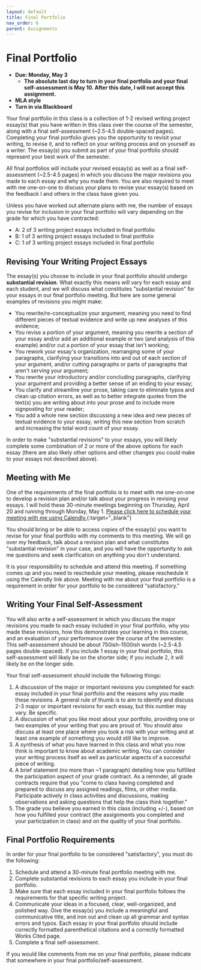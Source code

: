 ```yaml
---
layout: default
title: Final Portfolio
nav_order: 6
parent: Assignments
---
```

# Final Portfolio
* **Due: Monday, May 3**
    * **The absolute last day to turn in your final portfolio and your final self-assessment is May 10. After this date, I will not accept this assignment.**
* **MLA style**
* **Turn in via Blackboard**

Your final portfolio in this class is a collection of 1-2 revised writing project essay(s) that you have written in this class over the course of the semester, along with a final self-assessment (~2.5-4.5 double-spaced pages). Completing your final portfolio gives you the opportunity to revisit your writing, to revise it, and to reflect on your writing process and on yourself as a writer. The essay(s) you submit as part of your final portfolio should represent your best work of the semester.

All final portfolios will include your revised essay(s) as well as a final self-assessment (~2.5-4.5 pages) in which you discuss the major revisions you made to each essay and why you made them. You are also required to meet with me one-on-one to discuss your plans to revise your essay(s) based on the feedback I and others in the class have given you.

Unless you have worked out alternate plans with me, the number of essays you revise for inclusion in your final portfolio will vary depending on the grade for which you have contracted:
- A: 2 of 3 writing project essays included in final portfolio
- B: 1 of 3 writing project essays included in final portfolio
- C: 1 of 3 writing project essays included in final portfolio

## Revising Your Writing Project Essays
The essay(s) you choose to include in your final portfolio should undergo **substantial revision**. What exactly this means will vary for each essay and each student, and we will discuss what constitutes "substantial revision" for your essays in our final portfolio meeting. But here are some general examples of revisions you might make:

- You rewrite/re-conceptualize your argument, meaning you need to find different pieces of textual evidence and write up new analyses of this evidence;
- You revise a portion of your argument, meaning you rewrite a section of your essay and/or add an additional example or two (and analysis of this example) and/or cut a portion of your essay that isn't working;
- You rework your essay's organization, rearranging some of your paragraphs, clarifying your transitions into and out of each section of your argument, and/or cutting paragraphs or parts of paragraphs that aren't serving your argument;
- You rewrite your introductory and/or concluding paragraphs, clarifying your argument and providing a better sense of an ending to your essay;
- You clarify and streamline your prose, taking care to eliminate typos and clean up citation errors, as well as to better integrate quotes from the text(s) you are writing about into your prose and to include more signposting for your reader;
- You add a whole new section discussing a new idea and new pieces of textual evidence to your essay, writing this new section from scratch and increasing the total word count of your essay.

In order to make "substantial revisions" to your essays, you will likely complete some combination of 2 or more of the above options for each essay (there are also likely other options and other changes you could make to your essays not described above).

## Meeting with Me
One of the requirements of the final portfolio is to meet with me one-on-one to develop a revision plan and/or talk about your progress in revising your essays. I will hold these 30-minute meetings beginning on Thursday, April 20 and running through Monday, May 1. [Please click here to schedule your meeting with me using Calendly.](https://calendly.com/lcthomas/final-portfolio-conference?month=2023-04){:target="_blank"}

You should bring or be able to access copies of the essay(s) you want to revise for your final portfolio with my comments to this meeting. We will go over my feedback, talk about a revision plan and what constitutes "substantial revision" in your case, and you will have the opportunity to ask me questions and seek clarification on anything you don't understand.

It is your responsibility to schedule and attend this meeting. If something comes up and you need to reschedule your meeting, please reschedule it using the Calendly link above. Meeting with me about your final portfolio is a requirement in order for your portfolio to be considered "satisfactory."

## Writing Your Final Self-Assessment
You will also write a self-assessment in which you discuss the major revisions you made to each essay included in your final portfolio, why you made these revisions, how this demonstrates your learning in this course, and an evaluation of your performance over the course of the semester. This self-assessment should be about 750ish-1500ish words (~2.5-4.5 pages double-spaced). If you include 1 essay in your final portfolio, this self-assessment will likely be on the shorter side; if you include 2, it will likely be on the longer side.

Your final self-assessment should include the following things:
1. A discussion of the major or important revisions you completed for each essay included in your final portfolio and the reasons why you made these revisions. A general rule of thumb is to aim to identify and discuss 2-3 major or important revisions for each essay, but this number may vary. Be specific.
2. A discussion of what you like most about your portfolio, providing one or two examples of your writing that you are proud of. You should also discuss at least one place where you took a risk with your writing and at least one example of something you would still like to improve.
3. A synthesis of what you have learned in this class and what you now think is important to know about academic writing. You can consider your writing process itself as well as particular aspects of a successful piece of writing.
4. A brief statement (no more than ~1 paragraph) detailing how you fulfilled the participation aspect of your grade contract. As a reminder, all grade contracts require that you "come to class having completed and prepared to discuss any assigned readings, films, or other media. Participate actively in class activities and discussions, making observations and asking questions that help the class think together."
5. The grade you believe you earned in this class (including +/-), based on how you fulfilled your contract (the assignments you completed and your participation in class) and on the quality of your final portfolio.

## Final Portfolio Requirements
In order for your final portfolio to be considered "satisfactory", you must do the following:

1. Schedule and attend a 30-minute final portfolio meeting with me.
2. Complete substantial revisions to each essay you include in your final portfolio.
3. Make sure that each essay included in your final portfolio follows the requirements for that specific writing project.
4. Communicate your ideas in a focused, clear, well-organized, and polished way. Give the essay(s) you include a meaningful and communicative title, and iron out and clean up all grammar and syntax errors and typos. Each essay in your final portfolio should include correctly formatted parenthetical citations and a correctly formatted Works Cited page.
5. Complete a final self-assessment.

If you would like comments from me on your final portfolio, please indicate that somewhere in your final portfolio/self-assessment.
